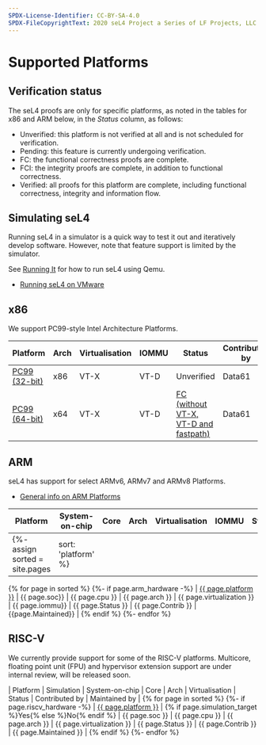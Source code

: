 ```yaml
---
SPDX-License-Identifier: CC-BY-SA-4.0
SPDX-FileCopyrightText: 2020 seL4 Project a Series of LF Projects, LLC.
---
```

# Supported Platforms

## Verification status

The seL4 proofs are only for specific platforms, as noted in the tables for x86 and ARM below, in
the *Status* column, as follows:

* Unverified: this platform is not verified at all and is not scheduled for verification.
* Pending: this feature is currently undergoing verification.
* FC: the functional correctness proofs are complete.
* FCI: the integrity proofs are complete, in addition to functional correctness.
* Verified: all proofs for this platform are complete, including functional correctness, integrity and information flow.

## Simulating seL4

Running seL4 in a simulator is a quick way to test it out and iteratively develop software. However,
note that feature support is limited by the simulator.

See [Running It](/seL4Test#RunningIt) for how to run seL4 using Qemu.

* [Running seL4 on VMware](VMware)

## x86

We support PC99-style Intel Architecture Platforms.

| Platform              | Arch | Virtualisation | IOMMU | Status                               | Contributed by | Maintained by |
| -                     |  -   | -              | -     | -                                    | -              | -             |
| [PC99 (32-bit)](IA32) | x86  | VT-X           | VT-D  | Unverified                           | Data61         | seL4 Foundation        |
| [PC99 (64-bit)](IA32) | x64  | VT-X           | VT-D  | [FC (without VT-X, VT-D and fastpath)][X64] | Data61         | seL4 Foundation        |

[X64]: /projects/sel4/verified-configurations.html#x64

## ARM

seL4 has support for select ARMv6, ARMv7 and ARMv8 Platforms.

* [General info on ARM Platforms](GeneralARM)

| Platform                                      | System-on-chip            | Core             | Arch  | Virtualisation | IOMMU              | Status     | Contributed by | Maintained by |
| - | - | - | - | - | - | - | - | - |
{%- assign sorted = site.pages | sort: 'platform' %}
{% for page in sorted %}
{%- if page.arm_hardware -%}
| [{{ page.platform }}]({{page.url}}) | {{ page.soc}} | {{ page.cpu }} | {{ page.arch }} | {{ page.virtualization }} | {{ page.iommu}} | {{ page.Status }} | {{ page.Contrib }} | {{page.Maintained}} |
{% endif %}
{%- endfor %}


## RISC-V

We currently provide support for some of the RISC-V platforms. Multicore, floating point unit (FPU) and hypervisor extension support are under internal review, will be released soon.

| Platform | Simulation | System-on-chip | Core | Arch | Virtualisation | Status | Contributed by | Maintained by |
{% for page in sorted %}
{%- if page.riscv_hardware -%}
| [{{ page.platform }}]({{page.url}}) | {% if page.simulation_target %}Yes{% else %}No{% endif %} | {{ page.soc }} | {{ page.cpu }} | {{ page.arch }} | {{ page.virtualization }} | {{ page.Status }} | {{ page.Contrib }} | {{ page.Maintained }} |
{% endif %}
{%- endfor %}
